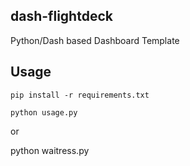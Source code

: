 ## dash-flightdeck

Python/Dash based Dashboard Template

## Usage

	pip install -r requirements.txt

	python usage.py

or

  python waitress.py

